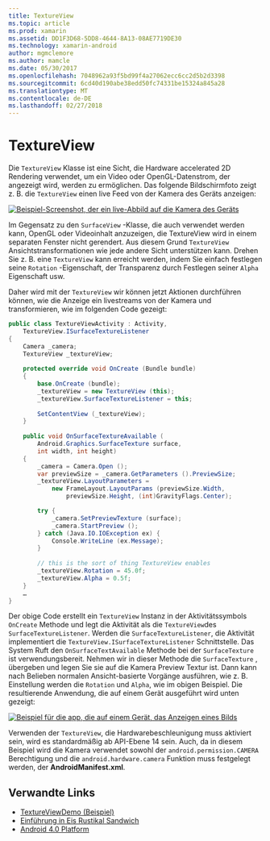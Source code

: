 ```yaml
---
title: TextureView
ms.topic: article
ms.prod: xamarin
ms.assetid: DD1F3D68-5DD8-4644-8A13-08AE7719DE30
ms.technology: xamarin-android
author: mgmclemore
ms.author: mamcle
ms.date: 05/30/2017
ms.openlocfilehash: 7048962a93f5bd99f4a27062ecc6cc2d5b2d3398
ms.sourcegitcommit: 6cd40d190abe38edd50fc74331be15324a845a28
ms.translationtype: MT
ms.contentlocale: de-DE
ms.lasthandoff: 02/27/2018
---
```

# <a name="textureview"></a>TextureView

Die `TextureView` Klasse ist eine Sicht, die Hardware accelerated 2D Rendering verwendet, um ein Video oder OpenGL-Datenstrom, der angezeigt wird, werden zu ermöglichen. Das folgende Bildschirmfoto zeigt z. B. die `TextureView` einen live Feed von der Kamera des Geräts anzeigen:

[![Beispiel-Screenshot, der ein live-Abbild auf die Kamera des Geräts](texture-view-images/22-textureviewcamera.png)](texture-view-images/22-textureviewcamera.png)

Im Gegensatz zu den `SurfaceView` -Klasse, die auch verwendet werden kann, OpenGL oder Videoinhalt anzuzeigen, die TextureView wird in einem separaten Fenster nicht gerendert.
Aus diesem Grund `TextureView` Ansichtstransformationen wie jede andere Sicht unterstützen kann. Drehen Sie z. B. eine `TextureView` kann erreicht werden, indem Sie einfach festlegen seine `Rotation` -Eigenschaft, der Transparenz durch Festlegen seiner `Alpha` Eigenschaft usw.

Daher wird mit der `TextureView` wir können jetzt Aktionen durchführen können, wie die Anzeige ein livestreams von der Kamera und transformieren, wie im folgenden Code gezeigt:

```csharp
public class TextureViewActivity : Activity,
    TextureView.ISurfaceTextureListener
{
    Camera _camera;
    TextureView _textureView;
       
    protected override void OnCreate (Bundle bundle)
    {
        base.OnCreate (bundle);
        _textureView = new TextureView (this);
        _textureView.SurfaceTextureListener = this;
           
        SetContentView (_textureView);
    }
       
    public void OnSurfaceTextureAvailable (
        Android.Graphics.SurfaceTexture surface,
        int width, int height)
    {
        _camera = Camera.Open ();
        var previewSize = _camera.GetParameters ().PreviewSize;
        _textureView.LayoutParameters =
            new FrameLayout.LayoutParams (previewSize.Width,
                previewSize.Height, (int)GravityFlags.Center);

        try {
            _camera.SetPreviewTexture (surface);
            _camera.StartPreview ();
        } catch (Java.IO.IOException ex) {
            Console.WriteLine (ex.Message);
        }
           
        // this is the sort of thing TextureView enables
        _textureView.Rotation = 45.0f;
        _textureView.Alpha = 0.5f;
    }
    …
}
```

Der obige Code erstellt ein `TextureView` Instanz in der Aktivitätssymbols `OnCreate` Methode und legt die Aktivität als die `TextureView`des `SurfaceTextureListener`. Werden die `SurfaceTextureListener`, die Aktivität implementiert die `TextureView.ISurfaceTextureListener` Schnittstelle. Das System Ruft den `OnSurfaceTextAvailable` Methode bei der `SurfaceTexture` ist verwendungsbereit. Nehmen wir in dieser Methode die `SurfaceTexture` , übergeben und legen Sie sie auf die Kamera Preview Textur ist. Dann kann nach Belieben normalen Ansicht-basierte Vorgänge ausführen, wie z. B. Einstellung werden die `Rotation` und `Alpha`, wie im obigen Beispiel. Die resultierende Anwendung, die auf einem Gerät ausgeführt wird unten gezeigt:

[![Beispiel für die app, die auf einem Gerät, das Anzeigen eines Bilds](texture-view-images/17-textureviewdemo.png)](texture-view-images/17-textureviewdemo.png)

Verwenden der `TextureView`, die Hardwarebeschleunigung muss aktiviert sein, wird es standardmäßig ab API-Ebene 14 sein. Auch, da in diesem Beispiel wird die Kamera verwendet sowohl der `android.permission.CAMERA` Berechtigung und die `android.hardware.camera` Funktion muss festgelegt werden, der **AndroidManifest.xml**.



## <a name="related-links"></a>Verwandte Links

- [TextureViewDemo (Beispiel)](https://developer.xamarin.com/samples/monodroid/TextureViewDemo/)
- [Einführung in Eis Rustikal Sandwich](http://www.android.com/about/ice-cream-sandwich/)
- [Android 4.0 Platform](http://developer.android.com/sdk/android-4.0.html)
